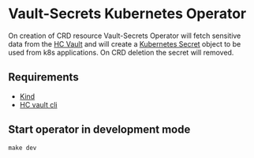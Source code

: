 # Vault-Secrets Kubernetes Operator

On creation of CRD resource Vault-Secrets Operator will fetch sensitive data from the [HC Vault](https://www.vaultproject.io/)
and will create a [Kubernetes Secret](https://kubernetes.io/docs/concepts/configuration/secret/) object to be used
from k8s applications. On CRD deletion the secret will removed.

## Requirements

- [Kind](https://kind.sigs.k8s.io/docs/user/quick-start/#installation)
- [HC vault cli](https://www.vaultproject.io/docs/install)

## Start operator in development mode

    make dev
